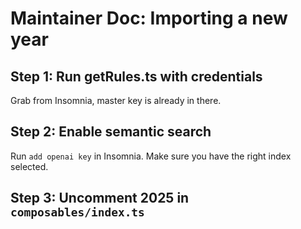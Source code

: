 # Maintainer Doc: Importing a new year

## Step 1: Run getRules.ts with credentials

Grab from Insomnia, master key is already in there.

## Step 2: Enable semantic search

Run `add openai key` in Insomnia. Make sure you have the right index selected.

## Step 3: Uncomment 2025 in `composables/index.ts`
